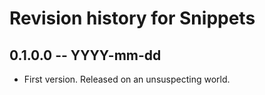 # Revision history for Snippets

## 0.1.0.0 -- YYYY-mm-dd

* First version. Released on an unsuspecting world.
